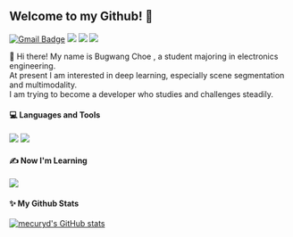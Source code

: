 ## Welcome to my Github! 🤗
 
  [![Gmail Badge](https://img.shields.io/badge/Gmail-d14836?style=flat-square&logo=Gmail&logoColor=white&link=mailto:cbgbg0727@gmail.com)](mailto:cbgbg0727@gmail.com) 
  <a href="https://www.linkedin.com/in/%EB%B6%80%EA%B4%91-%EC%B5%9C-35979825a/" target="_blank"><img src="https://img.shields.io/badge/LinkedIn-0A66C2?style=flat-square&logo=LinkedIn&logoColor=white"/></a>
  <a href="https://velog.io/@cbgbg0727" target="_blank"><img src="https://img.shields.io/badge/velog-20C997?style=flat-square&logo=velog&logoColor=white"/></a> 
  <a href="https://hits.seeyoufarm.com"><img src="https://hits.seeyoufarm.com/api/count/incr/badge.svg?url=https%3A%2F%2Fgithub.com%2Fmecuryd%2Fhit-counter&count_bg=%2390CE61&title_bg=%23555555&icon=&icon_color=%23F24D4D&title=hits&edge_flat=true"/></a>

👋 Hi there! My name is Bugwang Choe , a student majoring in electronics engineering.\
At present I am interested in deep learning, especially scene segmentation and multimodality.\
I am trying to become a developer who studies and challenges steadily.


#### 💻 Languages and Tools
<div>  
  <img src="https://img.shields.io/badge/PYTHON-3776AB?style=for-the-badge&logo=PYTHON&logoColor=white">
  <img src="https://img.shields.io/badge/PYTORCH-EE4C2C?style=for-the-badge&logo=PYTORCH&logoColor=black">
</div>

#### ✍️ Now I'm Learning 
<div>
  <img src="https://img.shields.io/badge/LINUX-FCC624?style=for-the-badge&logo=LINUX&logoColor=black">
 
</div>

#### ✨ My Github Stats

[![mecuryd's GitHub stats](https://github-readme-stats.vercel.app/api?username=mecuryd&hide_title=true&show_icons=true&include_all_commits=true&disable_animations=true&theme=vue)](https://github.com/mecuryd/github-readme-stats)
